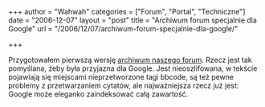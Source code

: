 +++
author = "Wahwah"
categories = ["Forum", "Portal", "Techniczne"]
date = "2006-12-07"
layout = "post"
title = "Archiwum forum specjalnie dla Google"
url = "/2006/12/07/archiwum-forum-specjalnie-dla-google/"

+++

Przygotowałem pierwszą wersję [archiwum naszego forum][1]. Rzecz jest tak pomyślana, żeby była przyjazna dla Google. Jest nieoszlifowana, w tekście pojawiają się miejscami nieprzetworzone tagi bbcode, są też pewne problemy z przetwarzaniem cytatów, ale najważniejsza rzecz już jest: Google może eleganko zaindeksować całą zawartość.

 [1]: http://www.atopowe.pl/forum/